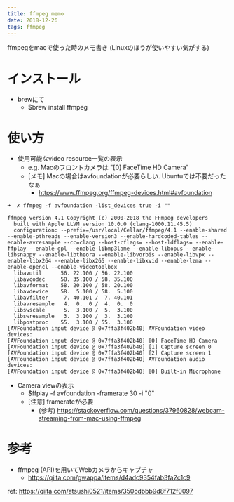 ```yaml
---
title: ffmpeg memo
date: 2018-12-26
tags: ffmpeg
---
```


ffmpegをmacで使った時のメモ書き (Linuxのほうが使いやすい気がする)

# インストール
* brewにて
    * $brew install ffmpeg


# 使い方
* 使用可能なvideo resource一覧の表示
    * e.g. Macのフロントカメラは "[0] FaceTime HD Camera"
    * [メモ] Macの場合はavfoundationが必要らしい. Ubuntuでは不要だったなぁ
        * https://www.ffmpeg.org/ffmpeg-devices.html#avfoundation

```
➜  ✗ ffmpeg -f avfoundation -list_devices true -i ""

ffmpeg version 4.1 Copyright (c) 2000-2018 the FFmpeg developers
  built with Apple LLVM version 10.0.0 (clang-1000.11.45.5)
  configuration: --prefix=/usr/local/Cellar/ffmpeg/4.1 --enable-shared --enable-pthreads --enable-version3 --enable-hardcoded-tables --enable-avresample --cc=clang --host-cflags= --host-ldflags= --enable-ffplay --enable-gpl --enable-libmp3lame --enable-libopus --enable-libsnappy --enable-libtheora --enable-libvorbis --enable-libvpx --enable-libx264 --enable-libx265 --enable-libxvid --enable-lzma --enable-opencl --enable-videotoolbox
  libavutil      56. 22.100 / 56. 22.100
  libavcodec     58. 35.100 / 58. 35.100
  libavformat    58. 20.100 / 58. 20.100
  libavdevice    58.  5.100 / 58.  5.100
  libavfilter     7. 40.101 /  7. 40.101
  libavresample   4.  0.  0 /  4.  0.  0
  libswscale      5.  3.100 /  5.  3.100
  libswresample   3.  3.100 /  3.  3.100
  libpostproc    55.  3.100 / 55.  3.100
[AVFoundation input device @ 0x7ffa3f402b40] AVFoundation video devices:
[AVFoundation input device @ 0x7ffa3f402b40] [0] FaceTime HD Camera
[AVFoundation input device @ 0x7ffa3f402b40] [1] Capture screen 0
[AVFoundation input device @ 0x7ffa3f402b40] [2] Capture screen 1
[AVFoundation input device @ 0x7ffa3f402b40] AVFoundation audio devices:
[AVFoundation input device @ 0x7ffa3f402b40] [0] Built-in Microphone
```

* Camera viewの表示
    * $ffplay -f avfoundation -framerate 30 -i "0"
    * [注意] framerateが必要
        * (参考) https://stackoverflow.com/questions/37960828/webcam-streaming-from-mac-using-ffmpeg


# 参考
* ffmpeg (API)を用いてWebカメラからキャプチャ
    * https://qiita.com/gwappa/items/d4adc9354fab3fa2c1c9

ref: https://qiita.com/atsushi0521/items/350cdbbb9d8f712f0097